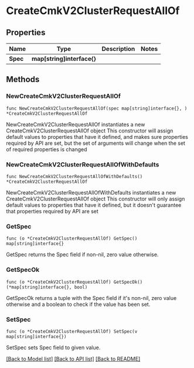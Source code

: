 # CreateCmkV2ClusterRequestAllOf

## Properties

Name | Type | Description | Notes
------------ | ------------- | ------------- | -------------
**Spec** | **map[string]interface{}** |  | 

## Methods

### NewCreateCmkV2ClusterRequestAllOf

`func NewCreateCmkV2ClusterRequestAllOf(spec map[string]interface{}, ) *CreateCmkV2ClusterRequestAllOf`

NewCreateCmkV2ClusterRequestAllOf instantiates a new CreateCmkV2ClusterRequestAllOf object
This constructor will assign default values to properties that have it defined,
and makes sure properties required by API are set, but the set of arguments
will change when the set of required properties is changed

### NewCreateCmkV2ClusterRequestAllOfWithDefaults

`func NewCreateCmkV2ClusterRequestAllOfWithDefaults() *CreateCmkV2ClusterRequestAllOf`

NewCreateCmkV2ClusterRequestAllOfWithDefaults instantiates a new CreateCmkV2ClusterRequestAllOf object
This constructor will only assign default values to properties that have it defined,
but it doesn't guarantee that properties required by API are set

### GetSpec

`func (o *CreateCmkV2ClusterRequestAllOf) GetSpec() map[string]interface{}`

GetSpec returns the Spec field if non-nil, zero value otherwise.

### GetSpecOk

`func (o *CreateCmkV2ClusterRequestAllOf) GetSpecOk() (*map[string]interface{}, bool)`

GetSpecOk returns a tuple with the Spec field if it's non-nil, zero value otherwise
and a boolean to check if the value has been set.

### SetSpec

`func (o *CreateCmkV2ClusterRequestAllOf) SetSpec(v map[string]interface{})`

SetSpec sets Spec field to given value.



[[Back to Model list]](../README.md#documentation-for-models) [[Back to API list]](../README.md#documentation-for-api-endpoints) [[Back to README]](../README.md)


